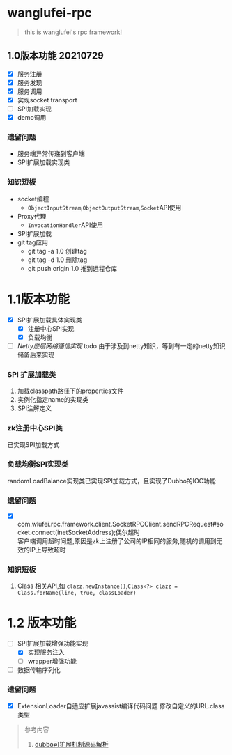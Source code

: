 # wanglufei-rpc  

> this is wanglufei's rpc framework!
## 1.0版本功能 20210729
- [x] 服务注册
- [x] 服务发现
- [x] 服务调用
- [x] 实现socket transport  
- [ ] SPI加载实现  
- [x] demo调用

### 遗留问题

- 服务端异常传递到客户端
- SPI扩展加载实现类

### 知识短板

- socket编程
    - `ObjectInputStream`,`ObjectOutputStream`,`Socket`API使用
- Proxy代理  
    - `InvocationHandler`API使用
- SPI扩展加载
- git tag应用
  - git tag -a 1.0 创建tag
  - git tag -d 1.0 删除tag
  - git push origin 1.0 推到远程仓库

# 1.1版本功能  
- [x] SPI扩展加载具体实现类
  - [x] 注册中心SPI实现
  - [x] 负载均衡  
- [ ] _Netty底层网络通信实现_ todo 由于涉及到netty知识，等到有一定的netty知识储备后来实现

### SPI 扩展加载类
1. 加载classpath路径下的properties文件
2. 实例化指定name的实现类
3. SPI注解定义
### zk注册中心SPI类
已实现SPI加载方式

### 负载均衡SPI实现类
randomLoadBalance实现类已实现SPI加载方式，且实现了Dubbo的IOC功能

### 遗留问题
- [x] com.wlufei.rpc.framework.client.SocketRPCClient.sendRPCRequest#socket.connect(inetSocketAddress);偶尔超时  
   客户端调用超时问题,原因是zk上注册了公司的IP相同的服务,随机的调用到无效的IP上导致超时

### 知识短板
1. Class 相关API,如 `clazz.newInstance()`,`Class<?> clazz = Class.forName(line, true, classLoader)`

# 1.2 版本功能
- [ ] SPI扩展加载增强功能实现  
  - [x] 实现服务注入
  - [ ] wrapper增强功能
- [ ] 数据传输序列化

### 遗留问题
- [x] ExtensionLoader自适应扩展javassist编译代码问题 修改自定义的URL.class类型

> 参考内容
> 1. [dubbo可扩展机制源码解析](https://dubbo.apache.org/zh/blog/2019/05/02/dubbo%E5%8F%AF%E6%89%A9%E5%B1%95%E6%9C%BA%E5%88%B6%E6%BA%90%E7%A0%81%E8%A7%A3%E6%9E%90/)
> 
